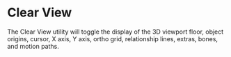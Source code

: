# Clear View

The Clear View utility will toggle the display of the 3D viewport floor, object origins, cursor, X axis, Y axis, ortho grid, relationship lines, extras, bones, and motion paths.